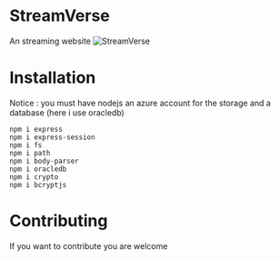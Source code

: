 # StreamVerse
An streaming website
![StreamVerse](https://github.com/yanisdiga/StreamVerse_public/assets/79532818/56ae8a6a-ac40-4215-a8c2-68fbe2e0ff55)
# Installation
Notice : you must have nodejs an azure account for the storage and a database (here i use oracledb)
```
npm i express
npm i express-session
npm i fs
npm i path
npm i body-parser
npm i oracledb
npm i crypto
npm i bcryptjs
```
# Contributing
If you want to contribute you are welcome
